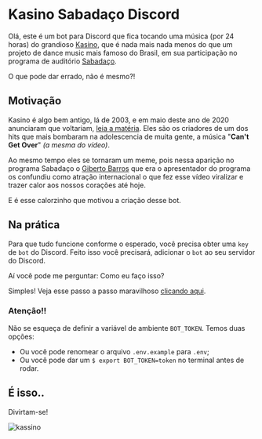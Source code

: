 # Kasino Sabadaço Discord

Olá, este é um bot para Discord que fica tocando uma música (por 24 horas) do grandioso [Kasino](https://pt.wikipedia.org/wiki/Kasino), que é nada mais nada menos do que um projeto de dance music mais famoso do Brasil, em sua participação no programa de auditório [Sabadaço](https://pt.wikipedia.org/wiki/Sabada%C3%A7o).

O que pode dar errado, não é mesmo?!

## Motivação

Kasino é algo bem antigo, lá de 2003, e em maio deste ano de 2020 anunciaram que voltariam, [leia a matéria](https://entretenimento.uol.com.br/noticias/redacao/2020/05/27/kasino-do-hit-cant-get-over-anuncia-retorno.htm). Eles são os criadores de um dos hits que mais bombaram na adolescencia de muita gente, a música "**Can't Get Over**" _(a mesma do vídeo)_.

Ao mesmo tempo eles se tornaram um meme, pois nessa aparição no programa Sabadaço o [Giberto Barros](https://pt.wikipedia.org/wiki/Gilberto_Barros) que era o apresentador do programa os confundiu como atração internacional o que fez esse vídeo viralizar e trazer calor aos nossos corações até hoje.

E é esse calorzinho que motivou a criação desse bot.

## Na prática

Para que tudo funcione conforme o esperado, você precisa obter uma `key` de `bot` do Discord. 
Feito isso você precisará, adicionar o `bot` ao seu servidor do Discord.

Aí você pode me perguntar: Como eu faço isso?

Simples! Veja esse passo a passo maravilhoso [clicando aqui](https://www.writebots.com/discord-bot-token/).

### Atenção!!

Não se esqueça de definir a variável de ambiente `BOT_TOKEN`. Temos duas opções:

* Ou você pode renomear o arquivo `.env.example` para `.env`;
* Ou você pode dar um `$ export BOT_TOKEN=token` no terminal antes de rodar.

## É isso..

Divirtam-se!

![kassino](kassino.webp "Kassino apoia essa ideia!")
